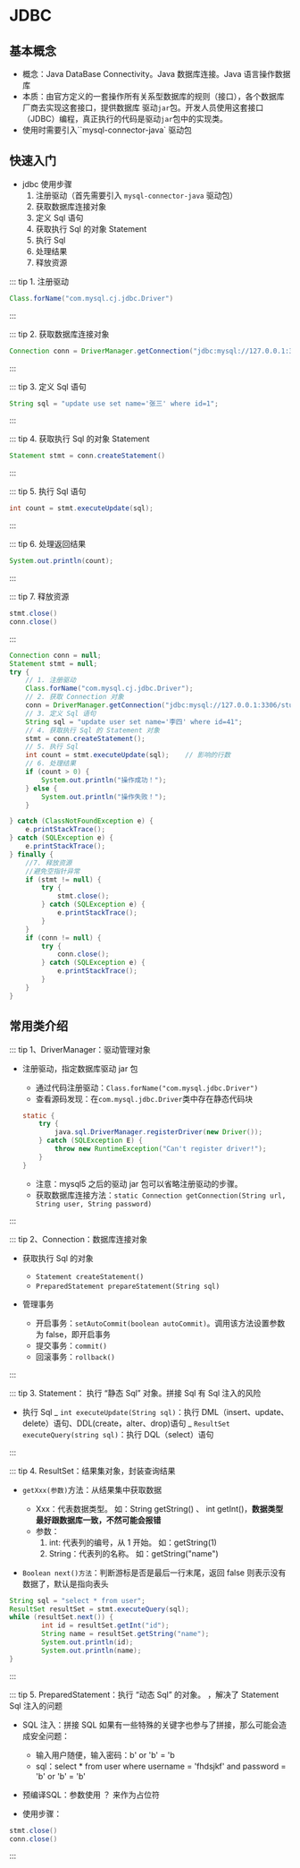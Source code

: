 # JDBC

## 基本概念

- 概念：Java DataBase Connectivity。Java 数据库连接。Java 语言操作数据库
- 本质：由官方定义的一套操作所有关系型数据库的规则（接口），各个数据库厂商去实现这套接口，提供数据库
  驱动`jar`包。开发人员使用这套接口（JDBC）编程，真正执行的代码是驱动`jar`包中的实现类。
- 使用时需要引入``mysql-connector-java` 驱动包

## 快速入门

- jdbc 使用步骤
  1. 注册驱动（首先需要引入 `mysql-connector-java` 驱动包）
  2. 获取数据库连接对象
  3. 定义 Sql 语句
  4. 获取执行 Sql 的对象 Statement
  5. 执行 Sql
  6. 处理结果
  7. 释放资源

::: tip 1. 注册驱动

```java
Class.forName("com.mysql.cj.jdbc.Driver")
```

:::

::: tip 2. 获取数据库连接对象

```java
Connection conn = DriverManager.getConnection("jdbc:mysql://127.0.0.1:3306/study?serverTimezone=UTC", "root", "root")
```

:::

::: tip 3. 定义 Sql 语句

```java
String sql = "update use set name='张三' where id=1";
```

:::

::: tip 4. 获取执行 Sql 的对象 Statement

```java
Statement stmt = conn.createStatement()
```

:::

::: tip 5. 执行 Sql 语句

```java
int count = stmt.executeUpdate(sql);
```

:::

::: tip 6. 处理返回结果

```java
System.out.println(count);
```

:::

::: tip 7. 释放资源

```java
stmt.close()
conn.close()
```

:::

```java
Connection conn = null;
Statement stmt = null;
try {
    // 1. 注册驱动
    Class.forName("com.mysql.cj.jdbc.Driver");
    // 2. 获取 Connection 对象
    conn = DriverManager.getConnection("jdbc:mysql://127.0.0.1:3306/study?serverTimezone=UTC", "root", "root");
    // 3. 定义 Sql 语句
    String sql = "update user set name='李四' where id=41";
    // 4. 获取执行 Sql 的 Statement 对象
    stmt = conn.createStatement();
    // 5. 执行 Sql
    int count = stmt.executeUpdate(sql);    // 影响的行数
    // 6. 处理结果
    if (count > 0) {
        System.out.println("操作成功！");
    } else {
        System.out.println("操作失败！");
    }

} catch (ClassNotFoundException e) {
    e.printStackTrace();
} catch (SQLException e) {
    e.printStackTrace();
} finally {
    //7. 释放资源
    //避免空指针异常
    if (stmt != null) {
        try {
            stmt.close();
        } catch (SQLException e) {
            e.printStackTrace();
        }
    }
    if (conn != null) {
        try {
            conn.close();
        } catch (SQLException e) {
            e.printStackTrace();
        }
    }
}
```

## 常用类介绍

::: tip 1、DriverManager：驱动管理对象

- 注册驱动，指定数据库驱动 jar 包

  - 通过代码注册驱动：`Class.forName("com.mysql.jdbc.Driver")`
  - 查看源码发现：在`com.mysql.jdbc.Driver`类中存在静态代码块

  ```java
  static {
      try {
          java.sql.DriverManager.registerDriver(new Driver());
      } catch (SQLException E) {
          throw new RuntimeException("Can't register driver!");
      }
  }
  ```

  - 注意：mysql5 之后的驱动 jar 包可以省略注册驱动的步骤。
  - 获取数据库连接方法：`static Connection getConnection(String url, String user, String password)`

:::

::: tip 2、Connection：数据库连接对象

- 获取执行 Sql 的对象

  - `Statement createStatement()`
  - `PreparedStatement prepareStatement(String sql)`

- 管理事务
  - 开启事务：`setAutoCommit(boolean autoCommit)`。调用该方法设置参数为 false，即开启事务
  - 提交事务：`commit()`
  - 回滚事务：`rollback()`

:::

::: tip 3. Statement： 执行 “静态 Sql” 对象。拼接 Sql 有 Sql 注入的风险

- 执行 Sql
  _ `int executeUpdate(String sql)`：执行 DML（insert、update、delete）语句、DDL(create，alter、drop)语句
  _ `ResultSet executeQuery(string sql)`：执行 DQL（select）语句

:::

::: tip 4. ResultSet：结果集对象，封装查询结果

- `getXxx(参数)`方法：从结果集中获取数据

  - Xxx：代表数据类型。 如：String getString() 、 int getInt()，**数据类型最好跟数据库一致，不然可能会报错**
  - 参数：
    1. int: 代表列的编号，从 1 开始。 如：getString(1)
    2. String：代表列的名称。 如：getString("name")

- `Boolean next()方法`：判断游标是否是最后一行末尾，返回 false 则表示没有数据了，默认是指向表头

```java
String sql = "select * from user";
ResultSet resultSet = stmt.executeQuery(sql);
while (resultSet.next()) {
		int id = resultSet.getInt("id");
		String name = resultSet.getString("name");
		System.out.println(id);
		System.out.println(name);
}
```

:::

::: tip 5. PreparedStatement：执行 “动态 Sql” 的对象。 ，解决了 Statement Sql 注入的问题

- SQL 注入：拼接 SQL 如果有一些特殊的关键字也参与了拼接，那么可能会造成安全问题：
  - 输入用户随便，输入密码：b' or 'b' = 'b
  - sql：select \* from user where username = 'fhdsjkf' and password = 'b' or 'b' = 'b'

- 预编译SQL：参数使用 ？ 来作为占位符

- 使用步骤：
```java
stmt.close()
conn.close()
```

:::
